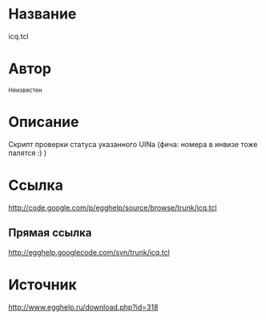 # Название #
icq.tcl


# Автор #
<sup>Неизвестен</sup>


# Описание #
Скрипт проверки статуса указанного UINa (фича: номера в инвизе тоже палятся :) )


# Ссылка #
http://code.google.com/p/egghelp/source/browse/trunk/icq.tcl

## Прямая ссылка ##
http://egghelp.googlecode.com/svn/trunk/icq.tcl


# Источник #
http://www.egghelp.ru/download.php?id=318

